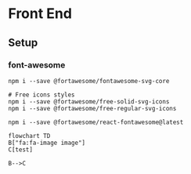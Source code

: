 # Front End

## Setup

### font-awesome

```
npm i --save @fortawesome/fontawesome-svg-core
```

```
# Free icons styles
npm i --save @fortawesome/free-solid-svg-icons
npm i --save @fortawesome/free-regular-svg-icons

```

```
npm i --save @fortawesome/react-fontawesome@latest
```


```mermaid
flowchart TD
B["fa:fa-image image"]
C[test]

B-->C

```